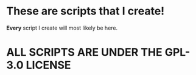 # These are scripts that I create!
**Every** script I create will most likely be here.
# ALL SCRIPTS ARE UNDER THE GPL-3.0 LICENSE
